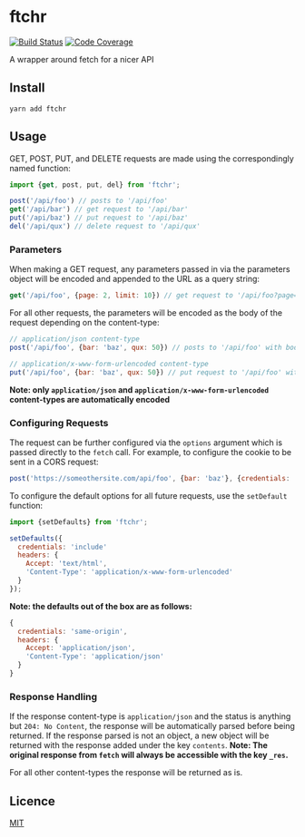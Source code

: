 # ftchr

[![Build Status](https://travis-ci.org/andy-shea/ftchr.svg?branch=master)](https://travis-ci.org/andy-shea/ftchr)
[![Code Coverage](http://codecov.io/github/andy-shea/ftchr/coverage.svg?branch=master)](http://codecov.io/github/andy-shea/ftchr?branch=master)

A wrapper around fetch for a nicer API

## Install

```yarn add ftchr```

## Usage

GET, POST, PUT, and DELETE requests are made using the correspondingly named function:
```javascript
import {get, post, put, del} from 'ftchr';

post('/api/foo') // posts to '/api/foo'
get('/api/bar') // get request to '/api/bar'
put('/api/baz') // put request to '/api/baz'
del('/api/qux') // delete request to '/api/qux'
```

### Parameters

When making a GET request, any parameters passed in via the parameters object will be encoded and appended to the URL as a query string:
```javascript
get('/api/foo', {page: 2, limit: 10}) // get request to '/api/foo?page=2&limit=10'
```

For all other requests, the parameters will be encoded as the body of the request depending on the content-type:
```javascript
// application/json content-type
post('/api/foo', {bar: 'baz', qux: 50}) // posts to '/api/foo' with body '{"bar":"baz","qux":50}'

// application/x-www-form-urlencoded content-type
put('/api/foo', {bar: 'baz', qux: 50}) // put request to '/api/foo' with body 'bar=baz&qux=50'
```
**Note: only `application/json` and `application/x-www-form-urlencoded` content-types are automatically encoded**

### Configuring Requests

The request can be further configured via the `options` argument which is passed directly to the `fetch` call.
For example, to configure the cookie to be sent in a CORS request:
```javascript
post('https://someothersite.com/api/foo', {bar: 'baz'}, {credentials: 'include'})
```

To configure the default options for all future requests, use the `setDefault` function:
```javascript
import {setDefaults} from 'ftchr';

setDefaults({
  credentials: 'include'
  headers: {
    Accept: 'text/html',
    'Content-Type': 'application/x-www-form-urlencoded'
  }
});
```
**Note: the defaults out of the box are as follows:**
```javascript
{
  credentials: 'same-origin',
  headers: {
    Accept: 'application/json',
    'Content-Type': 'application/json'
  }
}
```

### Response Handling

If the response content-type is `application/json` and the status is anything but `204: No Content`, the response will be automatically parsed before being returned. If the response parsed is not an object, a new object will be returned with the response added under the key `contents`. **Note: The original response from `fetch` will always be accessible with the key `_res`.**

For all other content-types the response will be returned as is.

## Licence

[MIT](./LICENSE)
